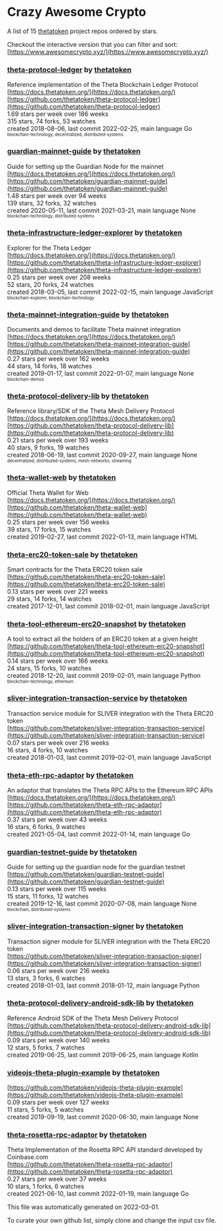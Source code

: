 # Crazy Awesome Crypto
A list of 15 [thetatoken](https://github.com/thetatoken) project repos ordered by stars.  

Checkout the interactive version that you can filter and sort: 
[https://www.awesomecrypto.xyz/](https://www.awesomecrypto.xyz/)  


### [theta-protocol-ledger](https://github.com/thetatoken/theta-protocol-ledger) by [thetatoken](https://github.com/thetatoken)  
Reference implementation of the Theta Blockchain Ledger Protocol  
[https://docs.thetatoken.org/](https://docs.thetatoken.org/)  
[https://github.com/thetatoken/theta-protocol-ledger](https://github.com/thetatoken/theta-protocol-ledger)  
1.69 stars per week over 186 weeks  
315 stars, 74 forks, 53 watches  
created 2018-08-06, last commit 2022-02-25, main language Go  
<sub><sup>blockchain-technology, decentralized, distributed-systems</sup></sub>


### [guardian-mainnet-guide](https://github.com/thetatoken/guardian-mainnet-guide) by [thetatoken](https://github.com/thetatoken)  
Guide for setting up the Guardian Node for the mainnet  
[https://docs.thetatoken.org/](https://docs.thetatoken.org/)  
[https://github.com/thetatoken/guardian-mainnet-guide](https://github.com/thetatoken/guardian-mainnet-guide)  
1.48 stars per week over 94 weeks  
139 stars, 32 forks, 32 watches  
created 2020-05-11, last commit 2021-03-21, main language None  
<sub><sup>blockchain-technology, distributed-systems</sup></sub>


### [theta-infrastructure-ledger-explorer](https://github.com/thetatoken/theta-infrastructure-ledger-explorer) by [thetatoken](https://github.com/thetatoken)  
Explorer for the Theta Ledger  
[https://docs.thetatoken.org/](https://docs.thetatoken.org/)  
[https://github.com/thetatoken/theta-infrastructure-ledger-explorer](https://github.com/thetatoken/theta-infrastructure-ledger-explorer)  
0.25 stars per week over 208 weeks  
52 stars, 20 forks, 24 watches  
created 2018-03-05, last commit 2022-02-15, main language JavaScript  
<sub><sup>blockchain-explorer, blockchain-technology</sup></sub>


### [theta-mainnet-integration-guide](https://github.com/thetatoken/theta-mainnet-integration-guide) by [thetatoken](https://github.com/thetatoken)  
Documents and demos to facilitate Theta mainnet integration  
[https://docs.thetatoken.org/](https://docs.thetatoken.org/)  
[https://github.com/thetatoken/theta-mainnet-integration-guide](https://github.com/thetatoken/theta-mainnet-integration-guide)  
0.27 stars per week over 162 weeks  
44 stars, 14 forks, 18 watches  
created 2019-01-17, last commit 2022-01-07, main language None  
<sub><sup>blockchain-demos</sup></sub>


### [theta-protocol-delivery-lib](https://github.com/thetatoken/theta-protocol-delivery-lib) by [thetatoken](https://github.com/thetatoken)  
Reference library/SDK of the Theta Mesh Delivery Protocol  
[https://docs.thetatoken.org/](https://docs.thetatoken.org/)  
[https://github.com/thetatoken/theta-protocol-delivery-lib](https://github.com/thetatoken/theta-protocol-delivery-lib)  
0.21 stars per week over 193 weeks  
40 stars, 9 forks, 19 watches  
created 2018-06-19, last commit 2020-09-27, main language None  
<sub><sup>decentralized, distributed-systems, mesh-networks, streaming</sup></sub>


### [theta-wallet-web](https://github.com/thetatoken/theta-wallet-web) by [thetatoken](https://github.com/thetatoken)  
Official Theta Wallet for Web  
[https://docs.thetatoken.org/](https://docs.thetatoken.org/)  
[https://github.com/thetatoken/theta-wallet-web](https://github.com/thetatoken/theta-wallet-web)  
0.25 stars per week over 156 weeks  
39 stars, 17 forks, 15 watches  
created 2019-02-27, last commit 2022-01-13, main language HTML  


### [theta-erc20-token-sale](https://github.com/thetatoken/theta-erc20-token-sale) by [thetatoken](https://github.com/thetatoken)  
Smart contracts for the Theta ERC20 token sale  
[https://github.com/thetatoken/theta-erc20-token-sale](https://github.com/thetatoken/theta-erc20-token-sale)  
0.13 stars per week over 221 weeks  
29 stars, 14 forks, 14 watches  
created 2017-12-01, last commit 2018-02-01, main language JavaScript  


### [theta-tool-ethereum-erc20-snapshot](https://github.com/thetatoken/theta-tool-ethereum-erc20-snapshot) by [thetatoken](https://github.com/thetatoken)  
A tool to extract all the holders of an ERC20 token at a given height  
[https://github.com/thetatoken/theta-tool-ethereum-erc20-snapshot](https://github.com/thetatoken/theta-tool-ethereum-erc20-snapshot)  
0.14 stars per week over 166 weeks  
24 stars, 15 forks, 10 watches  
created 2018-12-20, last commit 2019-02-01, main language Python  
<sub><sup>blockchain-technology, ethereum</sup></sub>


### [sliver-integration-transaction-service](https://github.com/thetatoken/sliver-integration-transaction-service) by [thetatoken](https://github.com/thetatoken)  
Transaction service module for SLIVER integration with the Theta ERC20 token  
[https://github.com/thetatoken/sliver-integration-transaction-service](https://github.com/thetatoken/sliver-integration-transaction-service)  
0.07 stars per week over 216 weeks  
16 stars, 4 forks, 10 watches  
created 2018-01-03, last commit 2019-02-01, main language JavaScript  


### [theta-eth-rpc-adaptor](https://github.com/thetatoken/theta-eth-rpc-adaptor) by [thetatoken](https://github.com/thetatoken)  
An adaptor that translates the Theta RPC APIs to the Ethereum RPC APIs  
[https://docs.thetatoken.org/](https://docs.thetatoken.org/)  
[https://github.com/thetatoken/theta-eth-rpc-adaptor](https://github.com/thetatoken/theta-eth-rpc-adaptor)  
0.37 stars per week over 43 weeks  
16 stars, 6 forks, 9 watches  
created 2021-05-04, last commit 2022-01-14, main language Go  


### [guardian-testnet-guide](https://github.com/thetatoken/guardian-testnet-guide) by [thetatoken](https://github.com/thetatoken)  
Guide for setting up the guardian node for the guardian testnet  
[https://github.com/thetatoken/guardian-testnet-guide](https://github.com/thetatoken/guardian-testnet-guide)  
0.13 stars per week over 115 weeks  
15 stars, 11 forks, 12 watches  
created 2019-12-16, last commit 2020-07-08, main language None  
<sub><sup>blockchain, distributed-systems</sup></sub>


### [sliver-integration-transaction-signer](https://github.com/thetatoken/sliver-integration-transaction-signer) by [thetatoken](https://github.com/thetatoken)  
Transaction signer module for SLIVER integration with the Theta ERC20 token  
[https://github.com/thetatoken/sliver-integration-transaction-signer](https://github.com/thetatoken/sliver-integration-transaction-signer)  
0.06 stars per week over 216 weeks  
13 stars, 3 forks, 6 watches  
created 2018-01-03, last commit 2018-01-12, main language Python  


### [theta-protocol-delivery-android-sdk-lib](https://github.com/thetatoken/theta-protocol-delivery-android-sdk-lib) by [thetatoken](https://github.com/thetatoken)  
Reference Android SDK of the Theta Mesh Delivery Protocol  
[https://github.com/thetatoken/theta-protocol-delivery-android-sdk-lib](https://github.com/thetatoken/theta-protocol-delivery-android-sdk-lib)  
0.09 stars per week over 140 weeks  
12 stars, 5 forks, 7 watches  
created 2019-06-25, last commit 2019-06-25, main language Kotlin  


### [videojs-theta-plugin-example](https://github.com/thetatoken/videojs-theta-plugin-example) by [thetatoken](https://github.com/thetatoken)  
  
[https://github.com/thetatoken/videojs-theta-plugin-example](https://github.com/thetatoken/videojs-theta-plugin-example)  
0.09 stars per week over 127 weeks  
11 stars, 5 forks, 5 watches  
created 2019-09-19, last commit 2020-06-30, main language None  


### [theta-rosetta-rpc-adaptor](https://github.com/thetatoken/theta-rosetta-rpc-adaptor) by [thetatoken](https://github.com/thetatoken)  
Theta Implementation of the Rosetta RPC API standard developed by Coinbase.com  
[https://github.com/thetatoken/theta-rosetta-rpc-adaptor](https://github.com/thetatoken/theta-rosetta-rpc-adaptor)  
0.27 stars per week over 37 weeks  
10 stars, 1 forks, 6 watches  
created 2021-06-10, last commit 2022-01-19, main language Go  


This file was automatically generated on 2022-03-01.  

To curate your own github list, simply clone and change the input csv file.  